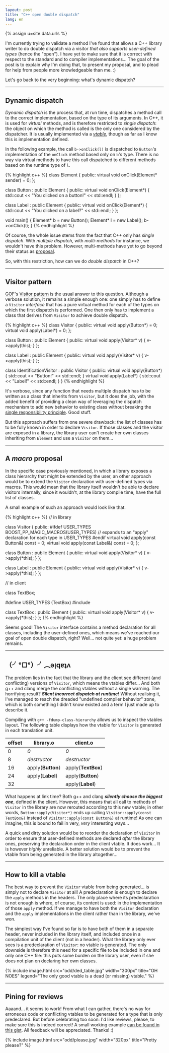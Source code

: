 ```yaml
---
layout: post
title: "C++ open double dispatch"
lang: en
---
```


{% assign u=site.data.urls %}

I'm currently trying to validate a method I've found that allows a C++
library writer to do double dispatch via a visitor *that also supports
user-defined types* (hence the "open"). I have yet to make sure that it
is correct with respect to the standard and to compiler
implementations... The goal of the post is to explain why I'm doing
that, to present my proposal, and to plead for help from people more
knowledgeable than me. :)

Let's go back to the very beginning: what's dynamic dispatch?

---

## Dynamic dispatch

*Dynamic dispatch* is the process that, at run time, dispatches a method
call to the correct implementation, based on the type of its
arguments. In C++, it is used for *virtual* methods, and is therefore
restricted to *single dispatch*: the object on which the method is
called is the only one considered by the dispatcher. It is usually
implemented via a
[*vtable*](http://en.wikipedia.org/wiki/Virtual_method_table), though as
far as I know this is implementation defined.

In the following example, the call `b->onClick(l)` is dispatched to
`Button`'s implementation of the `onClick` method based only on `b`'s
type. There is no way via virtual methods to have this call dispatched
to different methods based on the runtime type of `l`.

{% highlight c++ %}
class Element {
  public:
    virtual void onClick(Element* sender) = 0;
};

class Button : public Element {
  public:
    virtual void onClick(Element*) {
      std::cout << "You clicked on a button!" << std::endl;
    }
};

class Label : public Element {
  public:
    virtual void onClick(Element*) {
      std::cout << "You clicked on a label?" << std::endl;
    }
};

void main() {
  Element* b = new Button();
  Element* l = new Label();
  b->onClick(l);
}
{% endhighlight %}

Of course, the whole issue stems from the fact that C++ only has *single
dispatch*. With *multiple dispatch*, with *multi-methods* for instance,
we wouldn't have this problem. However, multi-methods have yet to go
beyond their status as
[proposal](http://www.stroustrup.com/multimethods.pdf).

So, with this restriction, how can we do *double dispatch* in C++?

---

## Visitor pattern

[GOF](http://c2.com/cgi/wiki?GangOfFour)'s
[Visitor pattern](http://butunclebob.com/ArticleS.UncleBob.IuseVisitor)
is the usual answer to this question. Although a verbose solution, it
remains a simple enough one: one simply has to define a `Visitor`
*interface* that has a pure virtual method for each of the types on
which the first dispatch is performed. One then only has to implement a
class that derives from `Visitor` to achieve double dispatch.

{% highlight c++ %}
class Visitor {
  public:
    virtual void apply(Button*) = 0;
    virtual void apply(Label*)  = 0;
};

class Button : public Element {
  public:
    virtual void apply(Visitor* v) {
      v->apply(this);
    }
};

class Label : public Element {
  public:
    virtual void apply(Visitor* v) {
      v->apply(this);
    }
};

class IdentificationVisitor : public Visitor {
  public:
    virtual void apply(Button*) { std::cout << "Button!" << std::endl; }
    virtual void apply(Label*)  { std::cout << "Label!"  << std::endl; }
}
{% endhighlight %}

It's verbose, since any function that needs multiple dispatch has to be
written as a class that inherits from `Visitor`, but it does the job,
with the added benefit of providing a clean way of leveraging the
dispatch mechanism to add new behavior to existing class without
breaking the
[single responsibility principle](http://en.wikipedia.org/wiki/Single_responsibility_principle). Good
stuff.

But this approach suffers from one severe drawback: the list of classes
has to be fully known in order to declare `Visitor`. If those classes
and the visitor are exposed in a library, the library user can't create
her own classes inheriting from `Element` and use a `Visitor` on them...

---

## A *macro* proposal

In the specific case previously mentioned, in which a library exposes a
class hierarchy that might be extended by the user, an other approach
would be to extend the `Visitor` declaration with user-defined types via
macros. This would mean that the library itself wouldn't be able to
declare visitors internally, since it wouldn't, at the library compile
time, have the full list of classes.

A small example of such an approach would look like that.

{% highlight c++ %}
// in library

class Visitor
{
  public:
#ifdef USER_TYPES
    BOOST_PP_MAGIC_MACROS(USER_TYPES)
    // expands to an "apply" declaration for each type in USER_TYPES
#endif
    virtual void apply(const Button&) const = 0;
    virtual void apply(const Label&)  const = 0;
};

class Button : public Element {
  public:
    virtual void apply(Visitor* v) {
      v->apply(*this);
    }
};

class Label : public Element {
  public:
    virtual void apply(Visitor* v) {
      v->apply(*this);
    }
};


// in client

class TextBox;

#define USER_TYPES (TextBox)
#include <library>

class TextBox : public Element {
  public:
    virtual void apply(Visitor* v) {
      v->apply(*this);
    }
};
{% endhighlight %}

Seems good! The `Visitor` interface contains a method declaration for
all classes, including the user-defined ones, which means we've reached
our goal of open double dispatch, right? Well... not quite yet: a huge
problem remains.

---

## （╯°□°）╯︵ǝןqɐʇʌ

The problem lies in the fact that the library and the client see
different (and conflicting) versions of `Visitor`, which means the
vtables differ... And both g++ and clang merge the conflicting vtables
without a single warning. The horrifying result? ***Silent incorrect
dispatch at runtime!*** Without realising it, I've managed to reach the
dreaded "undefined compiler behavior" zone, which is both something I
didn't know existed and a term I just made up to describe it.

Compiling with `g++ -fdump-class-hierarchy` allows us to inspect the
vtables layout. The following table displays how the vtable for
`Visitor` is generated in each translation unit.

offset | library.o         | client.o
------ | ----------------- | -------------------
0      | *0*               | *0*
8      | *destructor*      | *destructor*
16     | apply(**Button**) | apply(**TextBox**)
24     | apply(**Label**)  | apply(**Button**)
32     |                   | apply(**Label**)

What happens at link time? Both g++ and clang ***silently choose the
biggest one***, defined in the client. However, this means that all call
to methods of `Visitor` in the library are now rerouted according to
this new vtable; in other words, `Button::apply(Visitor*)` ends up
calling `Visitor::apply(const TextBox&)` instead of
`Visitor::apply(const Button&)` at runtime! As one can imagine, this is
bound to fail in very, *very* interesting ways...

A quick and dirty solution would be to reorder the declaration of
`Visitor` in order to ensure that user-defined methods are declared
*after* the library ones, preserving the declaration order in the client
vtable. It does work... It is however *highly* unreliable. A better
solution would be to prevent the vtable from being generated in the
library altogether...

---

## How to kill a vtable

The best way to prevent the `Visitor` vtable from being generated... is
simply not to declare `Visitor` at all! A predeclaration is enough to
declare the `apply` methods in the headers. The only place where its
predeclaration is not enough is where, of course, its content is used:
in the implementation of those `apply` method. If we manage to have both
the `Visitor` declaration and the `apply` implementations in the client
rather than in the library, we've won.

The simplest way I've found so far is to have both of them in a separate
header, never included in the library itself, and included once in a
compilation unit of the client (not in a header). What the library only
ever sees is a predeclaration of `Visitor`: no vtable is generated. The
only downside is therefore this need for a specific file to be included
in one and only one C++ file: this puts some burden on the library user,
even if she does not plan on declaring her own classes.

{% include image.html src="odd/ded_table.jpg" width="300px" title="OH NOES" legend="The only good vtable is a dead (or missing) vtable." %}

---

## Pining for reviews

Aaaand... it seems to work! From what I can gather, there's no way for
erroneous code or conflicting vtables to be generated for a type that is
only predeclared. But before celebrating too soon: I'd like reviews,
please, to make sure this is indeed correct! A small working example
[can be found in this gist](https://gist.github.com/nicuveo/3a4927116f033813c10e). All
feedback will be appreciated. Thanks! :)

{% include image.html src="odd/please.jpg" width="320px" title="Pretty please?" %}
